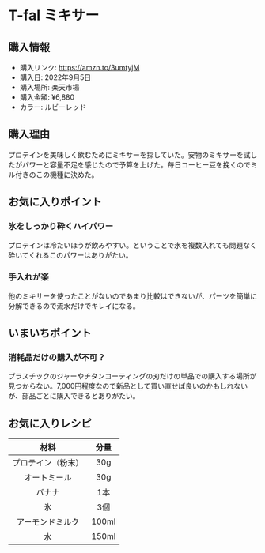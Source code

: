 # T-fal ミキサー
## 購入情報
- 購入リンク: <https://amzn.to/3umtyjM>
- 購入日: 2022年9月5日
- 購入場所: 楽天市場
- 購入金額: ¥6,880
- カラー: ルビーレッド
## 購入理由
プロテインを美味しく飲むためにミキサーを探していた。安物のミキサーを試したがパワーと容量不足を感じたので予算を上げた。毎日コーヒー豆を挽くのでミル付きのこの機種に決めた。

## お気に入りポイント
### 氷をしっかり砕くハイパワー
プロテインは冷たいほうが飲みやすい。ということで氷を複数入れても問題なく砕いてくれるこのパワーはありがたい。
### 手入れが楽
他のミキサーを使ったことがないのであまり比較はできないが、パーツを簡単に分解できるので流水だけでキレイになる。

## いまいちポイント
### 消耗品だけの購入が不可？
プラスチックのジャーやチタンコーティングの刃だけの単品での購入する場所が見つからない。7,000円程度なので新品として買い直せば良いのかもしれないが、部品ごとに購入できるとありがたい。
## お気に入りレシピ
|材料|分量|
| :---: | :---: |
|プロテイン（粉末）|30g|
|オートミール|30g|
|バナナ|1本|
|氷|3個|
|アーモンドミルク|100ml|
|水|150ml|